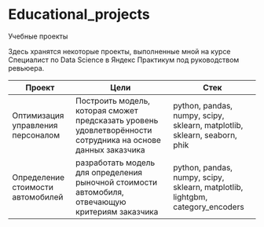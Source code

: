 # Educational_projects
Учебные проекты

Здесь хранятся некоторые проекты, выполненные мной на курсе Специалист по Data Science в Яндекс Практикум под руководством ревьюера.

   | Проект | Цели | Стек |
   |------- | ---- | ---- |
   | Оптимизация управления персоналом | Построить модель, которая сможет предсказать уровень удовлетворённости сотрудника на основе данных заказчика  | python, pandas, numpy, scipy, sklearn, matplotlib, sklearn, seaborn, phik  |
   | Определение стоимости автомобилей | разработать модель для определения рыночной стоимости автомобиля, отвечающую критериям заказчика | python, pandas, numpy, scipy, sklearn, matplotlib, lightgbm, category_encoders |
   
